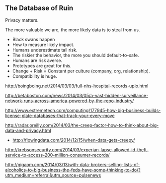 ## The Database of Ruin

Privacy matters.

The more valuable we are, the more likely data is to steal from us.


* Black swans happen
* How to measure likely impact. 
* Humans underestimate tail risk.
* The riskier the behavior, the more you should default-to-safe.
* Humans are risk averse.
* Prototypes are great for this. 
* Change + Risk = Constant per culture (company, org, relationship).
* Compatibility is huge.


http://boingboing.net/2014/03/03/full-nhs-hospital-records-uplo.html

http://betaboston.com/news/2014/03/05/a-vast-hidden-surveillance-network-runs-across-america-powered-by-the-repo-industry/

http://www.extremetech.com/computing/177945-how-big-business-builds-license-plate-databases-that-track-your-every-move

http://radar.oreilly.com/2014/03/the-creep-factor-how-to-think-about-big-data-and-privacy.html

* http://flowingdata.com/2014/12/15/when-data-gets-creepy/

http://krebsonsecurity.com/2014/03/experian-lapse-allowed-id-theft-service-to-access-200-million-consumer-records/

http://gigaom.com/2014/03/13/with-data-brokers-selling-lists-of-alcoholics-to-big-business-the-feds-have-some-thinking-to-do/?utm_medium=referral&utm_source=pulsenews